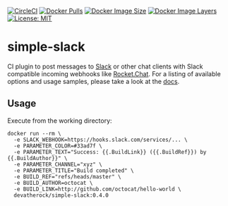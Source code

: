 [![CircleCI](https://circleci.com/gh/devatherock/simple-slack.svg?style=svg)](https://circleci.com/gh/devatherock/simple-slack)
[![Docker Pulls](https://img.shields.io/docker/pulls/devatherock/simple-slack.svg)](https://hub.docker.com/r/devatherock/simple-slack/)
[![Docker Image Size](https://img.shields.io/docker/image-size/devatherock/simple-slack.svg?sort=date)](https://hub.docker.com/r/devatherock/simple-slack/)
[![Docker Image Layers](https://img.shields.io/microbadger/layers/devatherock/simple-slack.svg)](https://microbadger.com/images/devatherock/simple-slack)
[![License: MIT](https://img.shields.io/badge/License-MIT-yellow.svg)](https://opensource.org/licenses/MIT)
# simple-slack
CI plugin to post messages to [Slack](https://slack.com/) or other chat clients with Slack compatible incoming webhooks like [Rocket.Chat](https://rocket.chat/). For a listing of available options and  usage
samples, please take a look at the [docs](DOCS.md).

## Usage

Execute from the working directory:

```
docker run --rm \
  -e SLACK_WEBHOOK=https://hooks.slack.com/services/... \
  -e PARAMETER_COLOR=#33ad7f \
  -e PARAMETER_TEXT="Success: {{.BuildLink}} ({{.BuildRef}}) by {{.BuildAuthor}}" \
  -e PARAMETER_CHANNEL="xyz" \
  -e PARAMETER_TITLE="Build completed" \
  -e BUILD_REF="refs/heads/master" \
  -e BUILD_AUTHOR=octocat \
  -e BUILD_LINK=http://github.com/octocat/hello-world \
  devatherock/simple-slack:0.4.0
```
